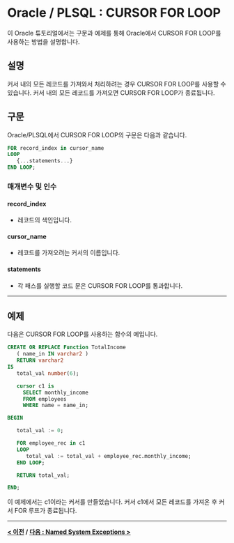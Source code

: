 # Oracle / PLSQL : CURSOR FOR LOOP

이 Oracle 튜토리얼에서는 구문과 예제를 통해 Oracle에서 CURSOR FOR LOOP를 사용하는 방법을 설명합니다.

## 설명
커서 내의 모든 레코드를 가져와서 처리하려는 경우 CURSOR FOR LOOP를 사용할 수 있습니다. 커서 내의 모든 레코드를 가져오면 CURSOR FOR LOOP가 종료됩니다.

## 구문
Oracle/PLSQL에서 CURSOR FOR LOOP의 구문은 다음과 같습니다.
```sql
FOR record_index in cursor_name
LOOP
   {...statements...}
END LOOP;
```
### 매개변수 및 인수
#### **record_index**
- 레코드의 색인입니다.
#### **cursor_name**
- 레코드를 가져오려는 커서의 이름입니다.
#### **statements**
- 각 패스를 실행할 코드 문은 CURSOR FOR LOOP를 통과합니다.

---
## 예제
다음은 CURSOR FOR LOOP를 사용하는 함수의 예입니다.
```sql
CREATE OR REPLACE Function TotalIncome
   ( name_in IN varchar2 )
   RETURN varchar2
IS
   total_val number(6);

   cursor c1 is
     SELECT monthly_income
     FROM employees
     WHERE name = name_in;

BEGIN

   total_val := 0;

   FOR employee_rec in c1
   LOOP
      total_val := total_val + employee_rec.monthly_income;
   END LOOP;

   RETURN total_val;

END;
```
이 예제에서는 c1이라는 커서를 만들었습니다. 커서 c1에서 모든 레코드를 가져온 후 커서 FOR 루프가 종료됩니다.

---
**[< 이전](GOTO.md) / [다음 : Named System Exceptions >](Named_System_Exceptions.md)**